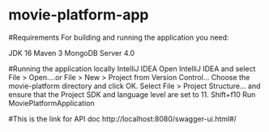 # movie-platform-app

#Requirements
For building and running the application you need:

JDK 16
Maven 3
MongoDB Server 4.0

#Running the application locally
IntelliJ IDEA
Open IntelliJ IDEA and select File > Open....or File > New > Project from Version Control...
Choose the movie-platform directory and click OK.
Select File > Project Structure... and ensure that the Project SDK and language level are set to 11.
Shift+f10 Run MoviePlatformApplication

#This is the link for API doc
http://localhost:8080/swagger-ui.html#/ 
